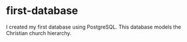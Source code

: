# first-database
I created my first database using PostgreSQL. This database models the Christian church hierarchy.

